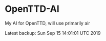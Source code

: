 # OpenTTD-AI
My AI for OpenTTD, will use primarily air

Latest backup: Sun Sep 15 14:01:01 UTC 2019
